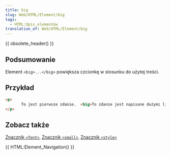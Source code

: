 ```yaml
---
title: big
slug: Web/HTML/Element/big
tags:
  - HTML:Opis_elementów
translation_of: Web/HTML/Element/big
---
```

{{ obsolete_header() }}

## Podsumowanie

Element `<big>...</big>` powiększa czcionkę w stosunku do użytej treści.

## Przykład

```html
<p>
       To jest pierwsze zdanie.  <big>To zdanie jest napisane dużymi literami.</big>
</p>
```

## Zobacz także

[Znacznik `<font>`](/pl/HTML/Element/font "pl/HTML/Element/font"), [Znacznik `<small>`](/pl/HTML/Element/small "pl/HTML/Element/small"), [Znacznik `<style>`](/pl/HTML/Element/style "pl/HTML/Element/style")

{{ HTML:Element_Navigation() }}
